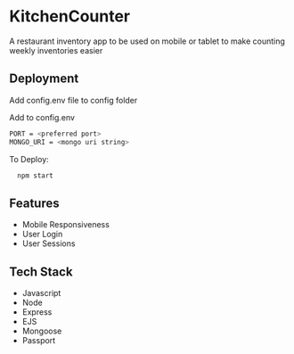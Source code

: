 
# KitchenCounter 

A restaurant inventory app to be used on mobile or tablet to make counting weekly inventories easier 


## Deployment

Add config.env file to config folder

Add to config.env
```bash
PORT = <preferred port>
MONGO_URI = <mongo uri string>
```

To Deploy:

```bash
  npm start
```


## Features

- Mobile Responsiveness
- User Login
- User Sessions



## Tech Stack

- Javascript
- Node
- Express
- EJS
- Mongoose
- Passport
 
